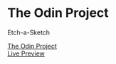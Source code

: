 <h1> The Odin Project </h1>
<p>Etch-a-Sketch</p>
<a href="https://www.theodinproject.com/lessons/foundations-etch-a-sketch" target="_blank">The Odin Project</a>
<br>
<a href="https://yhfung-git.github.io/etch-a-sketch/" target="_blank">Live Preview</a>
